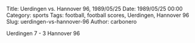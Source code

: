 Title: Uerdingen vs. Hannover 96, 1989/05/25
Date: 1989/05/25 00:00
Category: sports
Tags: football, football scores, Uerdingen, Hannover 96
Slug: uerdingen-vs-hannover-96
Author: carbonero


Uerdingen 7 - 3 Hannover 96
